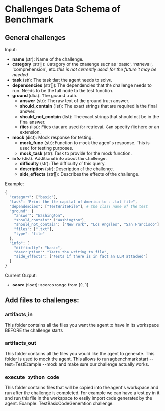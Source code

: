 # Challenges Data Schema of Benchmark

## General challenges

Input:

- **name** (str): Name of the challenge.
- **category** (str[]): Category of the challenge such as 'basic', 'retrieval', 'comprehension', etc. _this is not currently used. for the future it may be needed_
- **task** (str): The task that the agent needs to solve.
- **dependencies** (str[]): The dependencies that the challenge needs to run. Needs to be the full node to the test function.
- **ground** (dict): The ground truth.
  - **answer** (str): The raw text of the ground truth answer.
  - **should_contain** (list): The exact strings that are required in the final answer.
  - **should_not_contain** (list): The exact strings that should not be in the final answer.
  - **files** (list): Files that are used for retrieval. Can specify file here or an extension.
- **mock** (dict): Mock response for testing.
  - **mock_func** (str): Function to mock the agent's response. This is used for testing purposes.
  - **mock_task** (str): Task to provide for the mock function.
- **info** (dict): Additional info about the challenge.
  - **difficulty** (str): The difficulty of this query.
  - **description** (str): Description of the challenge.
  - **side_effects** (str[]): Describes the effects of the challenge.

Example:

```python
{
  "category": ["basic"],
  "task": "Print the the capital of America to a .txt file",
  "dependencies": ["TestWriteFile"], # the class name of the test
  "ground": {
    "answer": "Washington",
    "should_contain": ["Washington"],
    "should_not_contain": ["New York", "Los Angeles", "San Francisco"],
    "files": [".txt"],
    "type": "file"
  },
  "info": {
    "difficulty": "basic",
    "description": "Tests the writing to file",
    "side_effects": ["tests if there is in fact an LLM attached"]
  }
}
```

Current Output:

- **score** (float): scores range from [0, 1]

## Add files to challenges: 

### artifacts_in

This folder contains all the files you want the agent to have in its workspace BEFORE the challenge starts

### artifacts_out
This folder contains all the files you would like the agent to generate. This folder is used to mock the agent.
This allows to run agbenchmark start --test=TestExample --mock and make sure our challenge actually works.

### execute_python_code
This folder contains files that will be copied into the agent's workspace and run after the challenge is completed.
For example we can have a test.py in it and run this file in the workspace to easily import code generated by the agent.
Example: TestBasicCodeGeneration challenge.
